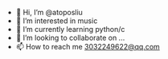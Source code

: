 - 👋 Hi, I’m @atoposliu
- 👀 I’m interested in music
- 🌱 I’m currently learning python/c
- 💞️ I’m looking to collaborate on ...
- 📫 How to reach me 3032249622@qq.com

<!---
atoposliu/atoposliu is a ✨ special ✨ repository because its `README.md` (this file) appears on your GitHub profile.
You can click the Preview link to take a look at your changes.
--->

